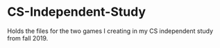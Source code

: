 # CS-Independent-Study

Holds the files for the two games I creating in my CS independent study from fall 2019. 
